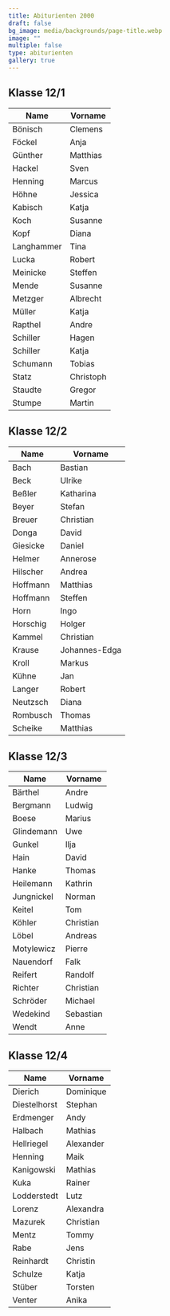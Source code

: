 ```yaml
---
title: Abiturienten 2000
draft: false
bg_image: media/backgrounds/page-title.webp
image: ""
multiple: false
type: abiturienten
gallery: true
---
```


## Klasse 12/1

|Name|Vorname|
|-|-|
|Bönisch|Clemens|
|Föckel|Anja|
|Günther|Matthias|
|Hackel|Sven|
|Henning|Marcus|
|Höhne|Jessica|
|Kabisch|Katja|
|Koch|Susanne|
|Kopf|Diana|
|Langhammer|Tina|
|Lucka|Robert|
|Meinicke|Steffen|
|Mende|Susanne|
|Metzger|Albrecht|
|Müller|Katja|
|Rapthel|Andre|
|Schiller|Hagen|
|Schiller|Katja|
|Schumann|Tobias|
|Statz|Christoph|
|Staudte|Gregor|
|Stumpe|Martin|

## Klasse 12/2

|Name|Vorname|
|-|-|
|Bach|Bastian|
|Beck|Ulrike|
|Beßler|Katharina|
|Beyer|Stefan|
|Breuer|Christian|
|Donga|David|
|Giesicke|Daniel|
|Helmer|Annerose|
|Hilscher|Andrea|
|Hoffmann|Matthias|
|Hoffmann|Steffen|
|Horn|Ingo|
|Horschig|Holger|
|Kammel|Christian|
|Krause|Johannes-Edga|
|Kroll|Markus|
|Kühne|Jan|
|Langer|Robert|
|Neutzsch|Diana|
|Rombusch|Thomas|
|Scheike|Matthias|

## Klasse 12/3

|Name|Vorname|
|-|-|
|Bärthel|Andre|
|Bergmann|Ludwig|
|Boese|Marius|
|Glindemann|Uwe|
|Gunkel|Ilja|
|Hain|David|
|Hanke|Thomas|
|Heilemann|Kathrin|
|Jungnickel|Norman|
|Keitel|Tom|
|Köhler|Christian|
|Löbel|Andreas|
|Motylewicz|Pierre|
|Nauendorf|Falk|
|Reifert|Randolf|
|Richter|Christian|
|Schröder|Michael|
|Wedekind|Sebastian|
|Wendt|Anne|

## Klasse 12/4

|Name|Vorname|
|-|-|
|Dierich|Dominique|
|Diestelhorst|Stephan|
|Erdmenger|Andy|
|Halbach|Mathias|
|Hellriegel|Alexander|
|Henning|Maik|
|Kanigowski|Mathias|
|Kuka|Rainer|
|Lodderstedt|Lutz|
|Lorenz|Alexandra|
|Mazurek|Christian|
|Mentz|Tommy|
|Rabe|Jens|
|Reinhardt|Christin|
|Schulze|Katja|
|Stüber|Torsten|
|Venter|Anika|
